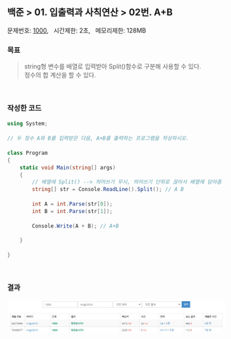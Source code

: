 
## 백준 > 01. 입출력과 사칙연산 > 02번. A+B    
문제번호: [1000](https://www.acmicpc.net/problem/1000), &nbsp; 시간제한: 2초, &nbsp; 메모리제한: 128MB

### 목표 
>string형 변수를 배열로 입력받아 Split()함수로 구분해 사용할 수 있다.    
>정수의 합 계산을 할 수 있다.

<br>

### 작성한 코드    

```cs
using System;

// 두 정수 A와 B를 입력받은 다음, A+B를 출력하는 프로그램을 작성하시오.

class Program
{
    static void Main(string[] args)
    {               
        // 배열에 Split() --> 띄어쓰기 무시, 띄어쓰기 단위로 끊어서 배열에 담아줌
        string[] str = Console.ReadLine().Split(); // A B

        int A = int.Parse(str[0]);
        int B = int.Parse(str[1]);

        Console.Write(A + B); // A+B

    }    
    
}
```

<br>

### 결과    

![01단계 02번문항 제출결과](02_result_Img.png)